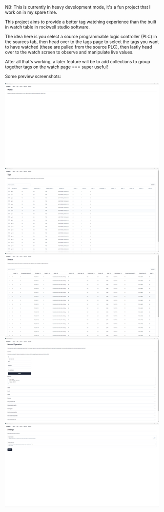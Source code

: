 NB: This is currently in heavy development mode, it's a fun project that I work on in my spare time.

This project aims to provide a better tag watching experience than the built in watch table in rockwell studio software.

The idea here is you select a source programmable logic controller (PLC) in the sources tab, then head over to the tags page to select the tags you want to have watched (these are pulled from the source PLC), then lastly head over to the watch screen to observe and manipulate live values.

After all that's working, a later feature will be to add collections to group together tags on the watch page === super useful!

Some preview screenshots:

![image description](docs/images/watch.png)
![image description](docs/images/tags.png)
![image description](docs/images/source.png)
![image description](docs/images/manual.png)
![image description](docs/images/settings.png)